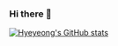 ### Hi there 👋
[![Hyeyeong's GitHub stats](https://github-readme-stats.vercel.app/api?username=YimHyeyeong)](https://github.com/anuraghazra/github-readme-stats)

<!--
**YimHyeyeong/YimHyeyeong** is a ✨ _special_ ✨ repository because its `README.md` (this file) appears on your GitHub profile.

Here are some ideas to get you started:

- 🔭 I’m currently working on ...
- 🌱 I’m currently learning ...
- 👯 I’m looking to collaborate on ...
- 🤔 I’m looking for help with ...
- 💬 Ask me about ...
- 📫 How to reach me: ...
- 😄 Pronouns: ...
- ⚡ Fun fact: ...
-->

